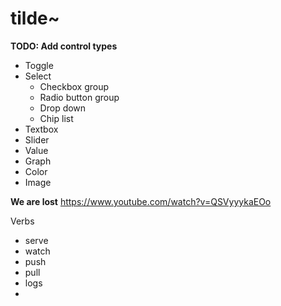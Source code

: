# tilde~

**TODO: Add control types** 

* Toggle
* Select 
  * Checkbox group
  * Radio button group
  * Drop down
  * Chip list 
* Textbox 
* Slider 
* Value
* Graph 
* Color 
* Image 


**We are lost**
https://www.youtube.com/watch?v=QSVyyykaEOo

Verbs
* serve
* watch
* push
* pull 
* logs
* 